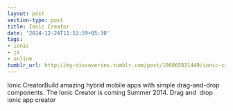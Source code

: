 ```yaml
---
layout: post
section-type: post
title: Ionic Creator
date: '2014-12-24T11:53:59+05:30'
tags:
- ionic
- js
- online
tumblr_url: http://my-discoveries.tumblr.com/post/106065821440/ionic-creator
---
```

Ionic CreatorBuild amazing hybrid mobile apps with simple drag-and-drop components. The Ionic Creator is coming Summer 2014.
Drag and  drop ionic app creator
